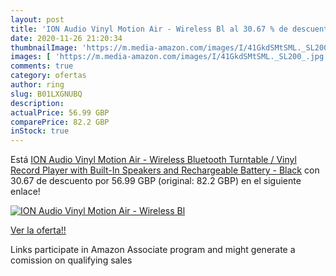 ```yaml
---
layout: post
title: 'ION Audio Vinyl Motion Air - Wireless Bl al 30.67 % de descuento'
date: 2020-11-26 21:20:34
thumbnailImage: 'https://m.media-amazon.com/images/I/41GkdSMtSML._SL200_.jpg'
images: [ 'https://m.media-amazon.com/images/I/41GkdSMtSML._SL200_.jpg' ]
comments: true
category: ofertas
author: ring
slug: B01LXGNUBQ
description:
actualPrice: 56.99 GBP
comparePrice: 82.2 GBP
inStock: true
---
```


Está [ION Audio Vinyl Motion Air - Wireless Bluetooth Turntable / Vinyl Record Player with Built-In Speakers and Rechargeable Battery - Black](https://www.amazon.co.uk/dp/B01LXGNUBQ/?tag=tolees0a-21) con 30.67 de descuento por 56.99 GBP (original: 82.2 GBP) en el siguiente enlace!

[![ION Audio Vinyl Motion Air - Wireless Bl](https://m.media-amazon.com/images/I/41GkdSMtSML._SL200_.jpg)](https://www.amazon.co.uk/dp/B01LXGNUBQ/?tag=tolees0a-21)

[Ver la oferta!!](https://www.amazon.co.uk/dp/B01LXGNUBQ/?tag=tolees0a-21)

Links participate in Amazon Associate program and might generate a comission on qualifying sales


